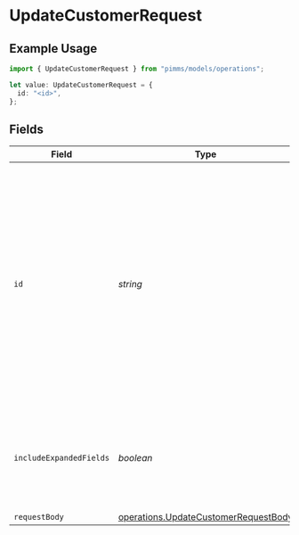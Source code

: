 # UpdateCustomerRequest

## Example Usage

```typescript
import { UpdateCustomerRequest } from "pimms/models/operations";

let value: UpdateCustomerRequest = {
  id: "<id>",
};
```

## Fields

| Field                                                                                                                                                                                                           | Type                                                                                                                                                                                                            | Required                                                                                                                                                                                                        | Description                                                                                                                                                                                                     |
| --------------------------------------------------------------------------------------------------------------------------------------------------------------------------------------------------------------- | --------------------------------------------------------------------------------------------------------------------------------------------------------------------------------------------------------------- | --------------------------------------------------------------------------------------------------------------------------------------------------------------------------------------------------------------- | --------------------------------------------------------------------------------------------------------------------------------------------------------------------------------------------------------------- |
| `id`                                                                                                                                                                                                            | *string*                                                                                                                                                                                                        | :heavy_check_mark:                                                                                                                                                                                              | The unique ID of the customer. You may use either the customer's `id` on PIMMS (obtained via `/customers` endpoint) or their `externalId` (unique ID within your system, prefixed with `ext_`, e.g. `ext_123`). |
| `includeExpandedFields`                                                                                                                                                                                         | *boolean*                                                                                                                                                                                                       | :heavy_minus_sign:                                                                                                                                                                                              | Whether to include expanded fields on the customer (`link`, `partner`, `discount`).                                                                                                                             |
| `requestBody`                                                                                                                                                                                                   | [operations.UpdateCustomerRequestBody](../../models/operations/updatecustomerrequestbody.md)                                                                                                                    | :heavy_minus_sign:                                                                                                                                                                                              | N/A                                                                                                                                                                                                             |